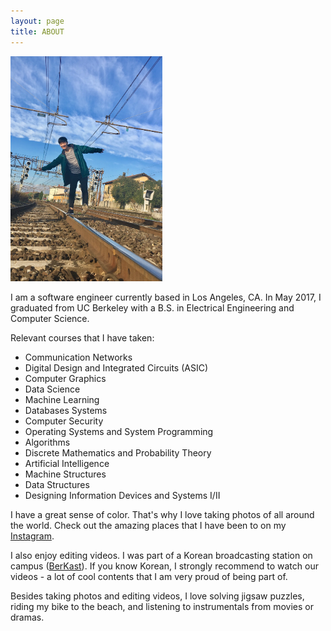 ```yaml
---
layout: page
title: ABOUT
---
```


<img src="/assets/profile.jpg" height="360">

I am a software engineer currently based in Los Angeles, CA.
In May 2017, I graduated from UC Berkeley with a B.S. in Electrical Engineering and Computer Science. 

Relevant courses that I have taken:
*   Communication Networks
*   Digital Design and Integrated Circuits (ASIC)
*   Computer Graphics
*   Data Science
*   Machine Learning
*   Databases Systems
*   Computer Security
*   Operating Systems and System Programming
*   Algorithms
*   Discrete Mathematics and Probability Theory
*   Artificial Intelligence
*   Machine Structures
*   Data Structures
*   Designing Information Devices and Systems I/II
 
I have a great sense of color. That's why I love taking photos of all around the world. Check out the amazing places that I have been to on my [Instagram](https://www.instagram.com/__j_kim_). 

I also enjoy editing videos. I was part of a Korean broadcasting station on campus ([BerKast](https://www.facebook.com/UCB.BerKast/)). If you know Korean, I strongly recommend to watch our videos - a lot of cool contents that I am very proud of being part of.

Besides taking photos and editing videos, I love solving jigsaw puzzles, riding my bike to the beach, and listening to instrumentals from movies or dramas. 

